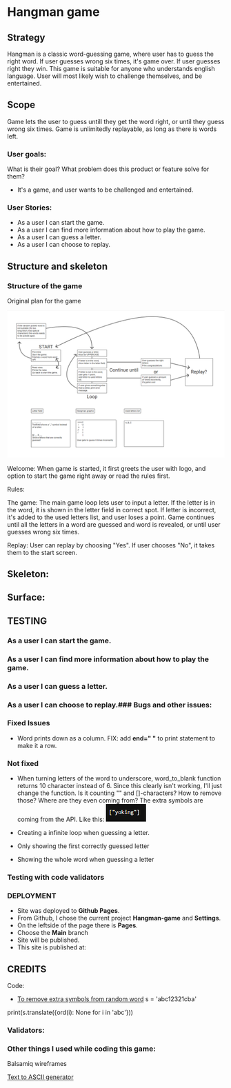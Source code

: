 # Hangman game


## Strategy
Hangman is a classic word-guessing game, where user has to guess the right word. If user guesses wrong six times, it's game over.
If user guesses right they win. This game is suitable for anyone who understands english language. User will most likely wish to challenge themselves, and be entertained.

## Scope
Game lets the user to guess untill they get the word right, or until they guess wrong six times. Game is unlimitedly replayable, as long as there is words left.

### User goals:
What is their goal? What problem does this product or feature solve for them?
- It's a game, and user wants to be challenged and entertained.

### User Stories:
- As a user I can start the game.
- As a user I can find more information about how to play the game.
- As a user I can guess a letter.
- As a user I can choose to replay.

## Structure and skeleton

### Structure of the game
Original plan for the game

![](doc/readme-images/readme-wireframe.png "")

Welcome:
When game is started, it first greets the user with logo, and option to start the game right away or read the rules first.

Rules:

The game:
The main game loop lets user to input a letter. If the letter is in the word, it is shown in the  letter field in correct spot. 
If letter is incorrect, it's added to the used letters list, and user loses a point.
Game continues until all the letters in a word are guessed and word is revealed, or until user guesses wrong six times.

Replay:
User can replay by choosing "Yes".
If user chooses "No", it takes them to the start screen.

## Skeleton:

## Surface:


## TESTING

### As a user I can start the game.
### As a user I can find more information about how to play the game.
### As a user I can guess a letter.
### As a user I can choose to replay.### Bugs and other issues:


### Fixed Issues
- Word prints down as a column. FIX: add **end=" "** to print statement to make it a row.

### Not fixed
- When turning letters of the word to underscore, word_to_blank function returns 10 character instead of 6. Since this clearly isn't working, I'll just change the function. Is it counting "" and []-characters? How to remove those? Where are they even coming from? The extra symbols are coming from the API. Like this: ![](doc/readme-images/readme-glitch1.png "")

- Creating a infinite loop when guessing a letter.

- Only showing the first correctly guessed letter
- Showing the whole word when guessing a letter

### Testing with code validators


### DEPLOYMENT
- Site was deployed to **Github Pages**.
- From Github, I chose the current project **Hangman-game** and **Settings**.
- On the leftside of the page there is **Pages**.
- Choose the **Main** branch
- Site will be published.
- This site is published at:


## CREDITS

Code:
- [To remove extra symbols from random word](https://www.journaldev.com/23674/python-remove-character-from-string)
s = 'abc12321cba'

print(s.translate({ord(i): None for i in 'abc'}))



### Validators:

### Other things I used while coding this game:

Balsamiq wireframes

[Text to ASCII generator](https://patorjk.com/software/taag)


